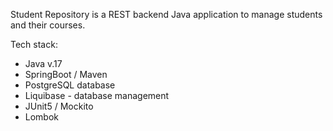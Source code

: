 Student Repository is a REST backend Java application to manage students and their courses.

Tech stack:
- Java v.17
- SpringBoot / Maven
- PostgreSQL database
- Liquibase - database management
- JUnit5 / Mockito
- Lombok
